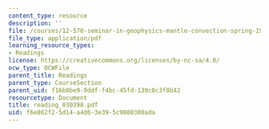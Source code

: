 ```yaml
---
content_type: resource
description: ''
file: /courses/12-570-seminar-in-geophysics-mantle-convection-spring-1998/f6e862f25d14a4d63e395c9800300ada_reading_030398.pdf
file_type: application/pdf
learning_resource_types:
- Readings
license: https://creativecommons.org/licenses/by-nc-sa/4.0/
ocw_type: OCWFile
parent_title: Readings
parent_type: CourseSection
parent_uid: f16b8be9-9ddf-f4bc-45fd-139c0c3f8b42
resourcetype: Document
title: reading_030398.pdf
uid: f6e862f2-5d14-a4d6-3e39-5c9800300ada
---
```

